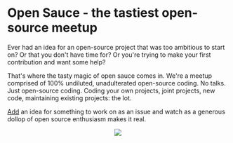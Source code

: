 Open Sauce - the tastiest open-source meetup
========

Ever had an idea for an open-source project that was too ambitious to start on? Or that you don't have time for? Or you're trying to make your first contribution and want some help?

That's where the tasty magic of open sauce comes in. We're a meetup comprised of 100% undiluted, unadulterated open-source coding. No talks. Just open-source coding. Coding your own projects, joint projects, new code, maintaining existing projects: the lot.

[Add](https://github.com/opensauceit/ideas/issues) an idea for something to work on as an issue and watch as a generous dollop of open source enthusiasm makes it real.

<div style="text-align: center">
  <img src=http://opensauce.it/images/logo.svg >
</div>
